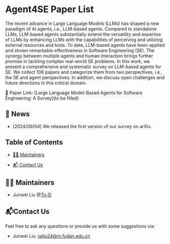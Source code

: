 # Agent4SE Paper List

The recent advance in Large Language Models (LLMs) has shaped a new paradigm of AI agents, i.e., LLM-based agents. Compared to standalone LLMs, LLM-based agents substantially extend the versatility and expertise of LLMs by enhancing LLMs with the capabilities of perceiving and utilizing external resources and tools. To date, LLM-based agents have been applied and shown remarkable effectiveness in Software Engineering (SE). The synergy between multiple agents and human interaction brings further promise in tackling complex real-world SE problems. In this work, we present a comprehensive and systematic survey on LLM-based agents for SE. We collect 106 papers and categorize them from two perspectives, i.e., the SE and agent perspectives. In addition, we discuss open challenges and future directions in this critical domain.

:page_facing_up: Paper Link: [Large Language Model-Based Agents for Software Engineering: A Survey](to be filled)



## :newspaper: News

* [2024/09/04] We released the first version of our survey on arXiv.



## Table of Contents

* [:man_technologist: Maintainers](#maintainers)

* [:mailbox_with_mail: Contact Us](#contact-us)



## :man_technologist: Maintainers

- Junwei Liu @[To-D](https://github.com/To-D)



## :mailbox_with_mail:Contact Us

Feel free to ask any questions  or provide us with some suggestions via:

* Junwei Liu: [jwliu24@m.fudan.edu.cn](jwliu24@m.fudan.edu.cn)
